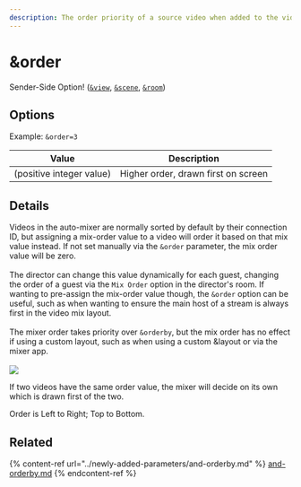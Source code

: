 ```yaml
---
description: The order priority of a source video when added to the video mixer
---
```


# \&order

Sender-Side Option! ([`&view`](../advanced-settings/view-parameters/view.md), [`&scene`](../advanced-settings/view-parameters/scene.md), [`&room`](../general-settings/room.md))

## Options

Example: `&order=3`

| Value                    | Description                         |
| ------------------------ | ----------------------------------- |
| (positive integer value) | Higher order, drawn first on screen |

## Details

Videos in the auto-mixer are normally sorted by default by their connection ID, but assigning a mix-order value to a video will order it based on that mix value instead.  If not set manually via the `&order` parameter, the mix order value will be zero.\
\
The director can change this value dynamically for each guest, changing the order of a guest via the `Mix Order` option in the director's room. If wanting to pre-assign the mix-order value though, the `&order` option can be useful, such as when wanting to ensure the main host of a stream is always first in the video mix layout.\
\
The mixer order takes priority over `&orderby`, but the mix order has no effect if using a custom layout, such as when using a custom \&layout or via the mixer app.\
\
![](<../.gitbook/assets/image (4) (1) (3).png>)

If two videos have the same order value, the mixer will decide on its own which is drawn first of the two.

Order is Left to Right; Top to Bottom.

## Related

{% content-ref url="../newly-added-parameters/and-orderby.md" %}
[and-orderby.md](../newly-added-parameters/and-orderby.md)
{% endcontent-ref %}
